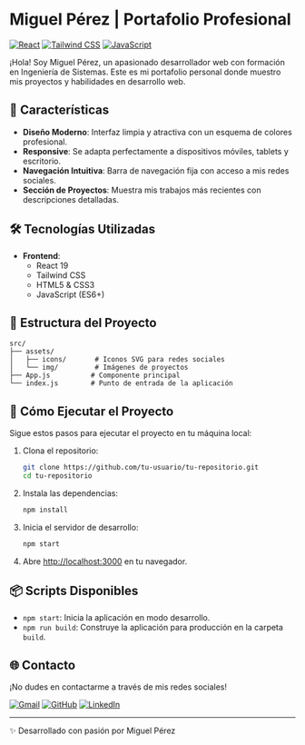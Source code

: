 # Miguel Pérez | Portafolio Profesional

[![React](https://img.shields.io/badge/React-20232A?style=for-the-badge&logo=react&logoColor=61DAFB)](https://reactjs.org/)
[![Tailwind CSS](https://img.shields.io/badge/Tailwind_CSS-38B2AC?style=for-the-badge&logo=tailwind-css&logoColor=white)](https://tailwindcss.com/)
[![JavaScript](https://img.shields.io/badge/JavaScript-F7DF1E?style=for-the-badge&logo=javascript&logoColor=black)](https://developer.mozilla.org/es/docs/Web/JavaScript)

¡Hola! Soy Miguel Pérez, un apasionado desarrollador web con formación en Ingeniería de Sistemas. Este es mi portafolio personal donde muestro mis proyectos y habilidades en desarrollo web.

## 🚀 Características

- **Diseño Moderno**: Interfaz limpia y atractiva con un esquema de colores profesional.
- **Responsive**: Se adapta perfectamente a dispositivos móviles, tablets y escritorio.
- **Navegación Intuitiva**: Barra de navegación fija con acceso a mis redes sociales.
- **Sección de Proyectos**: Muestra mis trabajos más recientes con descripciones detalladas.

## 🛠️ Tecnologías Utilizadas

- **Frontend**: 
  - React 19
  - Tailwind CSS
  - HTML5 & CSS3
  - JavaScript (ES6+)

## 🎨 Estructura del Proyecto

```
src/
├── assets/
│   ├── icons/       # Iconos SVG para redes sociales
│   └── img/         # Imágenes de proyectos
├── App.js          # Componente principal
└── index.js        # Punto de entrada de la aplicación
```

## 🚀 Cómo Ejecutar el Proyecto

Sigue estos pasos para ejecutar el proyecto en tu máquina local:

1. Clona el repositorio:
   ```bash
   git clone https://github.com/tu-usuario/tu-repositorio.git
   cd tu-repositorio
   ```

2. Instala las dependencias:
   ```bash
   npm install
   ```

3. Inicia el servidor de desarrollo:
   ```bash
   npm start
   ```

4. Abre [http://localhost:3000](http://localhost:3000) en tu navegador.

## 📦 Scripts Disponibles

- `npm start`: Inicia la aplicación en modo desarrollo.
- `npm run build`: Construye la aplicación para producción en la carpeta `build`.

## 🌐 Contacto

¡No dudes en contactarme a través de mis redes sociales!

[![Gmail](https://img.shields.io/badge/Gmail-D14836?style=for-the-badge&logo=gmail&logoColor=white)](mailto:tu-email@gmail.com)
[![GitHub](https://img.shields.io/badge/GitHub-100000?style=for-the-badge&logo=github&logoColor=white)](https://github.com/tu-usuario)
[![LinkedIn](https://img.shields.io/badge/LinkedIn-0077B5?style=for-the-badge&logo=linkedin&logoColor=white)](https://linkedin.com/in/tu-perfil)

---

✨ Desarrollado con pasión por Miguel Pérez
